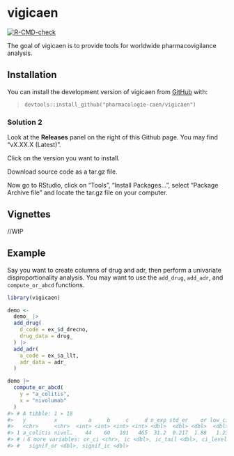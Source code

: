 
# vigicaen

<!-- badges: start -->

[![R-CMD-check](https://github.com/pharmacologie-caen/vigicaen/actions/workflows/R-CMD-check.yaml/badge.svg)](https://github.com/pharmacologie-caen/vigicaen/actions/workflows/R-CMD-check.yaml)
<!-- badges: end -->

The goal of vigicaen is to provide tools for worldwide pharmacovigilance
analysis.

## Installation

You can install the development version of vigicaen from
[GitHub](https://github.com/) with:

> `devtools::install_github("pharmacologie-caen/vigicaen")`

### Solution 2

Look at the **Releases** panel on the right of this Github page. You may
find “vX.XX.X (Latest)”.

Click on the version you want to install.

Download source code as a tar.gz file.

Now go to RStudio, click on “Tools”, “Install Packages…”, select
“Package Archive file” and locate the tar.gz file on your computer.

## Vignettes

//WIP

## Example

Say you want to create columns of drug and adr, then perform a
univariate disproportionality analysis. You may want to use the
`add_drug`, `add_adr`, and `compute_or_abcd` functions.

``` r
library(vigicaen)

demo <-
  demo_ |> 
  add_drug(
    d_code = ex_$d_drecno,
    drug_data = drug_
  ) |> 
  add_adr(
    a_code = ex_$a_llt,
    adr_data = adr_
  )

demo |> 
  compute_or_abcd(
    y = "a_colitis",
    x = "nivolumab"
  )
#> # A tibble: 1 × 18
#>   y         x          a     b     c     d n_exp std_er    or low_ci up_ci orl  
#>   <chr>     <chr>  <int> <int> <int> <int> <dbl>  <dbl> <dbl>  <dbl> <dbl> <chr>
#> 1 a_colitis nivol…    44    60   181   465  31.2  0.217  1.88   1.23  2.88 1.88 
#> # ℹ 6 more variables: or_ci <chr>, ic <dbl>, ic_tail <dbl>, ci_level <chr>,
#> #   signif_or <dbl>, signif_ic <dbl>
```

<!-- Footnote for myself
&#10;You'll still need to render `README.Rmd` regularly, to keep `README.md` up-to-date. `devtools::build_readme()` is handy for this. You could also use GitHub Actions to re-render `README.Rmd` every time you push. An example workflow can be found here: <https://github.com/r-lib/actions/tree/v1/examples>. -->
